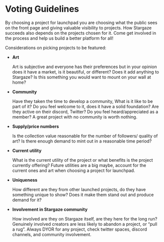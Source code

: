 # Voting Guidelines



By choosing a project for launchpad you are choosing what the public sees on the front page and giving valuable visibility to projects. How Stargaze succeeds also depends on the projects chosen for it. Come get involved in the process and help us build a better platform for all!

Considerations on picking projects to be featured:

*   **Art**

    Art is subjective and everyone has their preferences but in your opinion does it have a market, is it beautiful, or different? Does it add anything to Stargaze? Is this something you would want to mount on your wall at home?
*   **Community**

    Have they taken the time to develop a community, What is it like to be part of it? Do you feel welcome to it, does it have a solid foundation? Are they active on their discord, Twitter? Do you feel heard/appreciated as a member? A great project with no community is worth nothing.
*   **Supply/price numbers**

    Is the collection value reasonable for the number of followers/ quality of art? Is there enough demand to mint out in a reasonable time period?
*   **Current utility**

    What is the current utility of the project or what benefits is the project currently offering? Future utilities are a big maybe, account for the current ones and art when choosing a project for launchpad.
*   **Uniqueness**

    How different are they from other launched projects, do they have something unique to show?  Does it make them stand out and produce demand for it?
*   **Involvement in Stargaze community**

    How involved are they on Stargaze itself, are they here for the long run? Genuinely involved creators are less likely to abandon a project, or “pull a rug”. Always DYOR for any project, check twitter spaces, discord channels, and community involvement.

